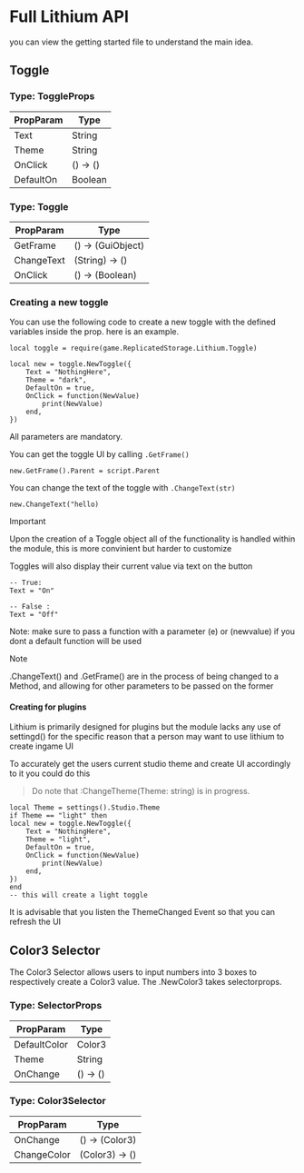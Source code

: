 # Full Lithium API

you can view the getting started file to understand the main idea.
## Toggle

### Type: ToggleProps
| PropParam  | Type |
| ------------- | ------------- |
|  Text  |  String  |
|  Theme  | String  |
|  OnClick  | () -> ()  |
|  DefaultOn  | Boolean  |


### Type: Toggle
| PropParam  | Type |
| ------------- | ------------- |
|  GetFrame  |  () -> (GuiObject)  |
|  ChangeText  | (String) -> ()  |
|  OnClick  | () -> (Boolean)  |

### Creating a new toggle

You can use the following code to create a new toggle with the defined variables inside the prop.
here is an example.
```luau
local toggle = require(game.ReplicatedStorage.Lithium.Toggle)

local new = toggle.NewToggle({
	Text = "NothingHere",
	Theme = "dark",
	DefaultOn = true,
	OnClick = function(NewValue)
		print(NewValue)
	end,
})
```
All parameters are mandatory.

You can get the toggle UI by calling ```.GetFrame()``` 
```luau
new.GetFrame().Parent = script.Parent
```

You can change the text of the toggle with ```.ChangeText(str)```
```luau
new.ChangeText("hello)
```
> [!Important]
> Upon the creation of a Toggle object all of the functionality is handled within the module,
> this is more convinient but harder to customize

Toggles will also display their current value via text on the button
```luau
-- True:
Text = "On"

-- False :
Text = "Off"
```
Note: make sure to pass a function with a parameter (e) or (newvalue) if you dont a default function will be used

> [!Note]
> .ChangeText() and .GetFrame() are in the process of being changed to a Method, and allowing for other parameters to be passed on the former

#### Creating for plugins
Lithium is primarily designed for plugins but the module lacks any use of settingd() for the specific reason that a person may want to use lithium to create ingame UI

To accurately get the users current studio theme and create UI accordingly to it you could do this
> Do note that :ChangeTheme(Theme: string) is in progress.

```luau
local Theme = settings().Studio.Theme
if Theme == "light" then
local new = toggle.NewToggle({
	Text = "NothingHere",
	Theme = "light",
	DefaultOn = true,
	OnClick = function(NewValue)
		print(NewValue)
	end,
})
end
-- this will create a light toggle
```
It is advisable that you listen the ThemeChanged Event so that you can refresh the UI

## Color3 Selector

The Color3 Selector allows users to input numbers into 3 boxes to respectively create a Color3 value.
The .NewColor3 takes selectorprops.

### Type: SelectorProps
| PropParam  | Type |
| ------------- | ------------- |
|  DefaultColor  |  Color3  |
|  Theme  | String  |
|  OnChange  | () -> ()  |

### Type: Color3Selector

| PropParam  | Type |
| ------------- | ------------- |
|  OnChange  |  () -> (Color3)  |
|  ChangeColor  | (Color3) -> ()  |




